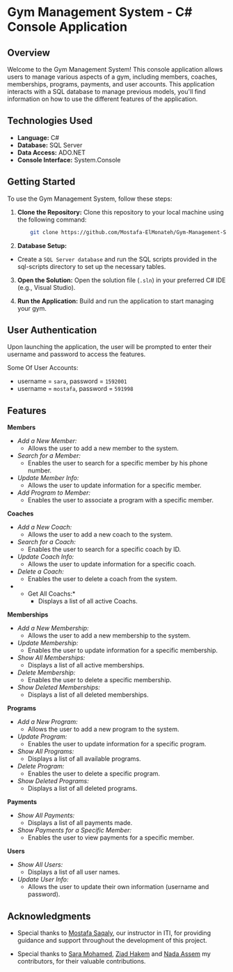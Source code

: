 # Gym Management System - C# Console Application

## Overview

Welcome to the Gym Management System! This console application allows users to manage various aspects of a gym, including members, coaches, memberships, programs, payments, and user accounts. This application interacts with a SQL database to manage previous models, you'll find information on how to use the different features of the application.

## Technologies Used
- **Language:** C#
- **Database:** SQL Server
- **Data Access:** ADO.NET
- **Console Interface:** System.Console

## Getting Started
To use the Gym Management System, follow these steps:

1. **Clone the Repository:**
Clone this repository to your local machine using the following command:
    ```bash
        git clone https://github.com/Mostafa-ElMonateh/Gym-Management-System.git
    ```

2. **Database Setup:**
- Create a `SQL Server database` and run the SQL scripts provided in the sql-scripts directory to set up the necessary tables.

3. **Open the Solution:**
Open the solution file (`.sln`) in your preferred C# IDE (e.g., Visual Studio).

3. **Run the Application:**
Build and run the application to start managing your gym.

## User Authentication
Upon launching the application, the user will be prompted to enter their username and password to access the features.

Some Of User Accounts:
- username = `sara`, password = `1592001`
- username = `mostafa`, password = `591998`

## Features
**Members**
- *Add a New Member:*
    - Allows the user to add a new member to the system.
- *Search for a Member:*
    - Enables the user to search for a specific member by his phone number.
- *Update Member Info:*
    - Allows the user to update information for a specific member.
- *Add Program to Member:*
    - Enables the user to associate a program with a specific member.

**Coaches**
- *Add a New Coach:*
    - Allows the user to add a new coach to the system.
- *Search for a Coach:*
    - Enables the user to search for a specific coach by ID.
- *Update Coach Info:*
    - Allows the user to update information for a specific coach.
- *Delete a Coach:*
    - Enables the user to delete a coach from the system.
- * Get All Coachs:*
    - Displays a list of all active Coachs.

**Memberships**
- *Add a New Membership:*
    - Allows the user to add a new membership to the system.
- *Update Membership:*
    - Enables the user to update information for a specific membership.
- *Show All Memberships:*
    - Displays a list of all active memberships.
- *Delete Membership:*
    - Enables the user to delete a specific membership.
- *Show Deleted Memberships:*
    - Displays a list of all deleted memberships.

**Programs**
- *Add a New Program:*
    - Allows the user to add a new program to the system.
- *Update Program:*
    - Enables the user to update information for a specific program.
- *Show All Programs:*
    - Displays a list of all available programs.
- *Delete Program:*
    - Enables the user to delete a specific program.
- *Show Deleted Programs:*
    - Displays a list of all deleted programs.

**Payments**
- *Show All Payments:*
    - Displays a list of all payments made.
- *Show Payments for a Specific Member:*
    - Enables the user to view payments for a specific member.

**Users**
- *Show All Users:*
    - Displays a list of all user names.
- *Update User Info:*
    - Allows the user to update their own information (username and password).

## Acknowledgments

- Special thanks to [Mostafa Saqaly](https://www.linkedin.com/in/mostafa-saqly/), our instructor in ITI, for providing guidance and support throughout the development of this project.

- Special thanks to [Sara Mohamed](https://github.com/Saramohamed13), [Ziad Hakem](https://github.com/ZiadHakem) and [Nada Assem](https://github.com/Nada-Assem) my contributors, for their valuable contributions.
